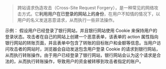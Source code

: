 >跨站请求伪造攻击（Cross-Site Request Forgery），是一种常见的网络攻击方式。它**利用用户在已登录的网站上的身份**，在用户不知情的情况下，以用户的名义发送恶意请求，从而执行一些非法操作。

示例：
假设用户已经登录了银行网站，并且银行网站使用 Cookie 来保持用户的登录状态。攻击者在自己的网站上创建一个恶意表单，该表单的 action 属性指向银行网站的转账页面，并且表单中包含了转账的目标账户和金额等信息。当用户访问攻击者的网站时，浏览器会自动发送包含用户登录 Cookie 的请求到银行网站，从而执行转账操作。由于用户已经登录了银行网站，银行网站会认为这个请求是合法的，从而执行转账操作，导致用户的资金被转移到攻击者指定的账户。